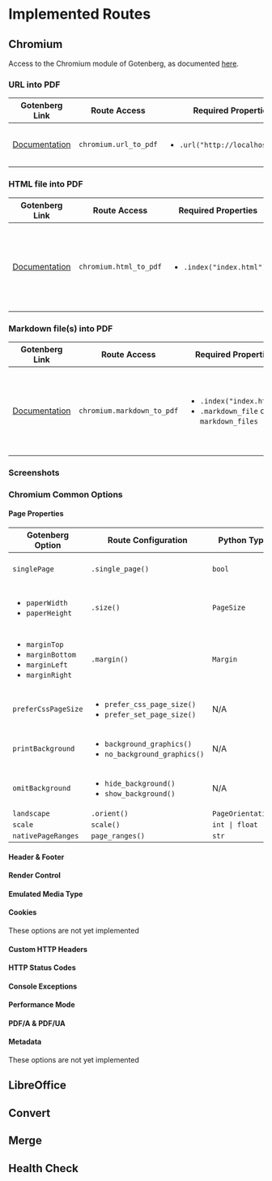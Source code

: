 # Implemented Routes

## Chromium

Access to the Chromium module of Gotenberg, as documented [here](https://gotenberg.dev/docs/routes#convert-with-chromium).

### URL into PDF

| Gotenberg Link                                                        | Route Access          | Required Properties                               | Optional Properties                                     |
| --------------------------------------------------------------------- | --------------------- | ------------------------------------------------- | ------------------------------------------------------- |
| [Documentation](https://gotenberg.dev/docs/routes#url-into-pdf-route) | `chromium.url_to_pdf` | <ul><li>`.url("http://localhost:8888")`</li></ul> | See [common Chromium options](#chromium-common-options) |

### HTML file into PDF

| Gotenberg Link                                                              | Route Access           | Required Properties                      | Optional Properties                                                                                                                     |
| --------------------------------------------------------------------------- | ---------------------- | ---------------------------------------- | --------------------------------------------------------------------------------------------------------------------------------------- |
| [Documentation](https://gotenberg.dev/docs/routes#html-file-into-pdf-route) | `chromium.html_to_pdf` | <ul><li>`.index("index.html")`</li></ul> | <ul><li>Add extra files by chaining `.resource("file-here")`</li><li> See [common Chromium options](#chromium-common-options)</li></ul> |

### Markdown file(s) into PDF

| Gotenberg Link                                                                   | Route Access               | Required Properties                                                                   | Optional Properties                                                                                                                     |
| -------------------------------------------------------------------------------- | -------------------------- | ------------------------------------------------------------------------------------- | --------------------------------------------------------------------------------------------------------------------------------------- |
| [Documentation](https://gotenberg.dev/docs/routes#markdown-files-into-pdf-route) | `chromium.markdown_to_pdf` | <ul><li>`.index("index.html")`</li><li>`.markdown_file` or `markdown_files`</li></ul> | <ul><li>Add extra files by chaining `.resource("file-here")`</li><li> See [common Chromium options](#chromium-common-options)</li></ul> |

### Screenshots

### Chromium Common Options

#### Page Properties

| Gotenberg Option                                                                                | Route Configuration                                                     | Python Type                   | Notes                                              |
| ----------------------------------------------------------------------------------------------- | ----------------------------------------------------------------------- | ----------------------------- | -------------------------------------------------- |
| `singlePage`                                                                                    | `.single_page()`                                                        | `bool`                        | Set via keyword only                               |
| <ul><li>`paperWidth`</li><li>`paperHeight`</li></ul>                                            | `.size()`                                                               | `PageSize`                    | Current only allows size configuration in inches   |
| <ul><li>`marginTop`</li><li>`marginBottom`</li><li>`marginLeft`</li><li>`marginRight`</li></ul> | `.margin()`                                                             | `Margin`                      | Current only allows margin configuration in inches |
| `preferCssPageSize`                                                                             | <ul><li>`prefer_css_page_size()`<li>`prefer_set_page_size()`</li></ul>  | N/A                           |                                                    |
| `printBackground`                                                                               | <ul><li>`background_graphics()`<li>`no_background_graphics()`</li></ul> | N/A                           |                                                    |
| `omitBackground`                                                                                | <ul><li>`hide_background()`<li>`show_background()`</li></ul>            | N/A                           |                                                    |
| `landscape`                                                                                     | `.orient()`                                                             | `PageOrientation`             |                                                    |
| `scale`                                                                                         | `scale()`                                                               | <code>int &#124; float</code> |                                                    |
| `nativePageRanges`                                                                              | `page_ranges()`                                                         | `str`                         |                                                    |

#### Header & Footer

#### Render Control

#### Emulated Media Type

#### Cookies

These options are not yet implemented

#### Custom HTTP Headers

#### HTTP Status Codes

#### Console Exceptions

#### Performance Mode

#### PDF/A & PDF/UA

#### Metadata

These options are not yet implemented

## LibreOffice

## Convert

## Merge

## Health Check
